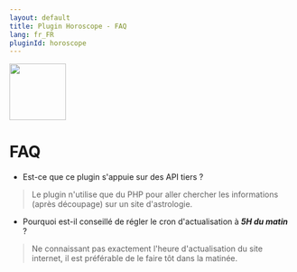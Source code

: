 ```yaml
---
layout: default
title: Plugin Horoscope - FAQ
lang: fr_FR
pluginId: horoscope
---
```


<img src="{{site.baseurl}}/plugin-horoscope/{{site.img}}/horoscope_icon.png" class="pluginLogo" width="100" />

# FAQ

- Est-ce que ce plugin s'appuie sur des API tiers ?

> Le plugin n'utilise que du PHP  pour aller chercher les informations (après découpage) sur un site d'astrologie.

- Pourquoi est-il conseillé de régler le cron d'actualisation à ***5H du matin*** ?

> Ne connaissant pas exactement l'heure d'actualisation du site internet, il est préférable de le faire tôt dans la matinée.
